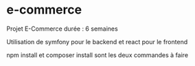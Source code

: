 # e-commerce
Projet E-Commerce durée : 6 semaines

Utilisation de symfony pour le backend et react pour le frontend

npm install et composer install sont les deux commandes à faire
